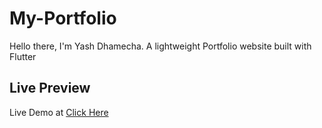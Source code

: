 # My-Portfolio
Hello there, I'm Yash Dhamecha. A lightweight Portfolio website built with Flutter

## Live Preview

Live Demo at [Click Here](https://my-portfolio-d7547.web.app)
